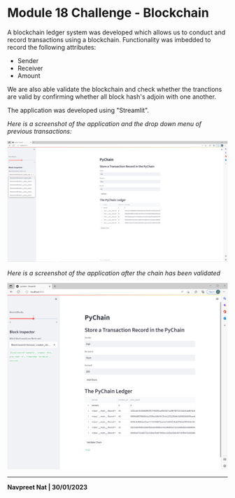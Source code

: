 # Module 18 Challenge - Blockchain

A blockchain ledger system was developed which allows us to conduct and record transactions using a blockchain. Functionality was imbedded to record the following attributes:

* Sender
* Receiver
* Amount

We are also able validate the blockchain and check whether the tranctions are valid by confirming whether all block hash's adjoin with one another.

The application was developed using "Streamlit".

*Here is a screenshot of the application and the drop down menu of previous transactions:*

![](images/image_1.PNG)

*Here is a screenshot of the application after the chain has been validated*

![](images/image_2.PNG)

---

**Navpreet Nat | 30/01/2023**